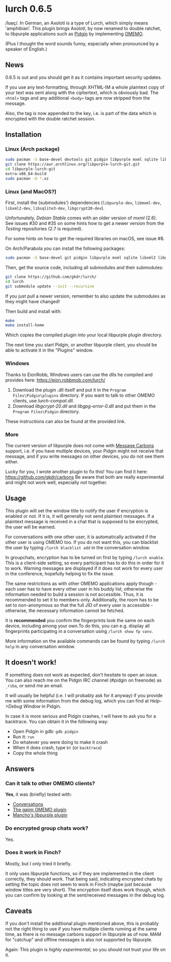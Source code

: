 # lurch 0.6.5
/lʊʁç/. In German, an Axolotl is a type of Lurch, which simply means 'amphibian'. This plugin brings Axolotl, by now renamed to double ratchet, to libpurple applications such as [Pidgin](https://www.pidgin.im/) by implementing [OMEMO](https://conversations.im/omemo/).

(Plus I thought the word sounds funny, especially when pronounced by a speaker of English.)

## News
0.6.5 is out and you should get it as it contains important security updates.

If you use any text-formatting, through XHTML-IM a whole plaintext copy of your text was sent along with the ciphertext, which is obviously bad.
The `<html>` tags and any additional `<body>` tags are now stripped from the message.

Also, the tag is now appended to the key, i.e. is part of the data which is encrypted with the double ratchet session.

## Installation
### Linux (Arch package)

``` bash
sudo pacman -S base-devel devtools git pidgin libpurple mxml sqlite libxml2 libgcrypt
git clone https://aur.archlinux.org/libpurple-lurch-git.git
cd libpurple-lurch-git
extra-x86_64-build
sudo pacman -U *.xz
```

### Linux (and MacOS?)
First, install the (submodules') dependencies (`libpurple-dev`, `libmxml-dev`, `libxml2-dev`, `libsqlite3-dev`, `libgcrypt20-dev`).

Unfortunately, _Debian Stable_ comes with an older version of _mxml_ (2.6).
See issues #30 and #35 on some hints how to get a newer version from the _Testing_ repositories (2.7 is required).

For some hints on how to get the required libraries on macOS, see issue #8.

On Arch/Parabola you can install the following packages:

``` bash
sudo pacman -S base-devel git pidgin libpurple mxml sqlite libxml2 libgcrypt
```

Then, get the source code, including all submodules and their submodules:

``` bash
git clone https://github.com/gkdr/lurch/
cd lurch
git submodule update --init --recursive
```

If you just pull a newer version, remember to also update the submodules as they might have changed!

Then build and install with:

``` bash
make
make install-home
```

Which copies the compiled plugin into your local libpurple plugin directory.

The next time you start Pidgin, or another libpurple client, you should be able to activate it in the "Plugins" window.

### Windows
Thanks to EionRobb, Windows users can use the dlls he compiled and provides here: https://eion.robbmob.com/lurch/

1. Download the plugin .dll itself and put it in the `Program Files\Pidgin\plugins` directory. If you want to talk to other OMEMO clients, use _lurch-compat.dll_.
2. Download _libgcrypt-20.dll_ and _libgpg-error-0.dll_ and put them in the `Program Files\Pidgin` directory.

These instructions can also be found at the provided link.

### More
The current version of libpurple does not come with [Message Carbons](https://xmpp.org/extensions/xep-0280.html) support, i.e. if you have multiple devices, your Pidgin might not receive that message, and if you write messages on other devices, you do not see them either.

Lucky for you, I wrote another plugin to fix this! You can find it here: https://github.com/gkdr/carbons
Be aware that both are really experimental and might not work well, especially not together.

## Usage
This plugin will set the window title to notify the user if encryption is enabled or not. If it is, it will generally not send plaintext messages. If a plaintext message is received in a chat that is supposed to be encrypted, the user will be warned.

For conversations with one other user, it is automatically activated if the other user is using OMEMO too. If you do not want this, you can blacklist the user by typing `/lurch blacklist add` in the conversation window.

In groupchats, encryption has to be turned on first by typing `/lurch enable`. This is a client-side setting, so every participant has to do this in order for it to work. Warning messages are displayed if it does not work for every user in the conference, hopefully helping to fix the issue.

The same restrictions as with other OMEMO applications apply though - each user has to have every other user in his buddy list, otherwise the information needed to build a session is not accessible. Thus, it is recommended to set it to members-only.
Additionally, the room has to be set to non-anonymous so that the full JID of every user is accessible - otherwise, the necessary information cannot be fetched.

It is __recommended__ you confirm the fingerprints look the same on each device, including among your own.To do this, you can e.g. display all fingerprints participating in a conversation using `/lurch show fp conv`.

More information on the available commands can be found by typing `/lurch help` in any conversation window.

## It doesn't work!
If something does not work as expected, don't hesitate to open an issue.
You can also reach me on the Pidgin IRC channel (#pidgin on freenode) as `_riba`, or send me an email.

It will usually be helpful (i.e. I will probably ask for it anyway) if you provide me with some information from the debug log, which you can find at _Help->Debug Window_ in Pidgin.

In case it is more serious and Pidgin crashes, I will have to ask you for a backtrace.
You can obtain it in the following way:
* Open Pidgin in gdb: `gdb pidgin`
* Run it: `run`
* Do whatever you were doing to make it crash
* When it does crash, type `bt` (or `backtrace`)
* Copy the whole thing

## Answers
### Can it talk to other OMEMO clients?
__Yes__, it was (briefly) tested with:
* [Conversations](https://conversations.im/)
* [The gajim OMEMO plugin](https://dev.gajim.org/gajim/gajim-plugins/wikis/OmemoGajimPlugin)
* [Mancho's libpurple plugin](https://git.imp.fu-berlin.de/mancho/libpurple-omemo-plugin)

### Do encrypted group chats work?
Yes.

### Does it work in Finch?
Mostly, but I only tried it briefly.

It only uses libpurple functions, so if they are implemented in the client correctly, they should work.
That being said, indicating encrypted chats by setting the topic does not seem to work in Finch (maybe just because window titles are very short). The encryption itself does work though, which you can confirm by looking at the sent/received messages in the debug log.

## Caveats
If you don't install the additional plugin mentioned above, this is probably not the right thing to use if you have multiple clients running at the same time, as there is no message carbons support in libpurple as of now.
MAM for "catchup" and offline messages is also not supported by libpurple.

Again: This plugin is _highly experimental_, so you should not trust your life on it.
